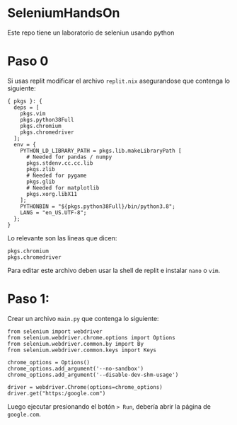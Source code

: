 # SeleniumHandsOn

Este repo tiene un laboratorio de seleniun usando python

# Paso 0

Si usas replit modificar el archivo `replit.nix` asegurandose que contenga lo siguiente:

```
{ pkgs }: {
  deps = [
    pkgs.vim
    pkgs.python38Full
    pkgs.chromium
    pkgs.chromedriver
  ];
  env = {
    PYTHON_LD_LIBRARY_PATH = pkgs.lib.makeLibraryPath [
      # Needed for pandas / numpy
      pkgs.stdenv.cc.cc.lib
      pkgs.zlib
      # Needed for pygame
      pkgs.glib
      # Needed for matplotlib
      pkgs.xorg.libX11
    ];
    PYTHONBIN = "${pkgs.python38Full}/bin/python3.8";
    LANG = "en_US.UTF-8";
  };
}
```

Lo relevante son las lineas que dicen:

```
pkgs.chromium
pkgs.chromedriver
```

Para editar este archivo deben usar la shell de replit e instalar `nano` o `vim`.


# Paso 1:

Crear un archivo `main.py` que contenga lo siguiente:

```
from selenium import webdriver
from selenium.webdriver.chrome.options import Options
from selenium.webdriver.common.by import By
from selenium.webdriver.common.keys import Keys

chrome_options = Options()
chrome_options.add_argument('--no-sandbox')
chrome_options.add_argument('--disable-dev-shm-usage')

driver = webdriver.Chrome(options=chrome_options)
driver.get("https:/google.com")
```

Luego ejecutar presionando el botón `> Run`, debería abrir la página de `google.com`.


